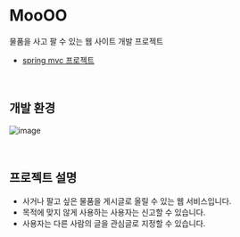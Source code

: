 # MooOO
물품을 사고 팔 수 있는 웹 사이트 개발 프로젝트<br/>
- <a href="https://github.com/yeen28/moooo/tree/master/moooo_spring/src">spring mvc 프로젝트</a><br/>

<br/>

## 개발 환경
![image](https://user-images.githubusercontent.com/48883549/171816625-bae6579f-a021-430c-b544-fce6672d599d.png)

<br/>

## 프로젝트 설명
- 사거나 팔고 싶은 물품을 게시글로 올릴 수 있는 웹 서비스입니다.
- 목적에 맞지 않게 사용하는 사용자는 신고할 수 있습니다.
- 사용자는 다른 사람의 글을 관심글로 지정할 수 있습니다.


